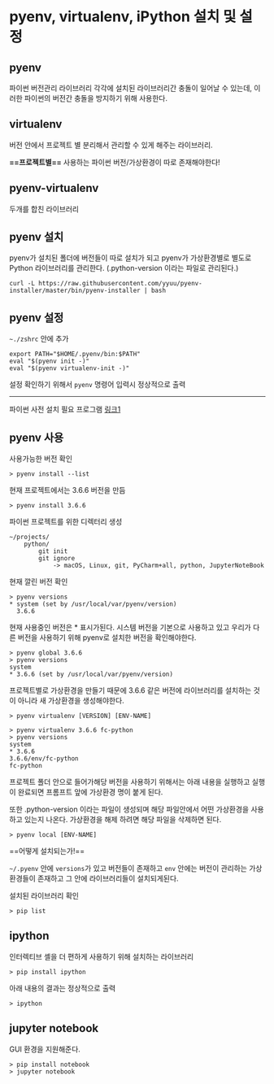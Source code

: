 ﻿# pyenv, virtualenv, iPython 설치 및 설정

## pyenv
파이썬 버전관리 라이브러리
각각에 설치된 라이브러리간 충돌이 일어날 수 있는데, 이러한 파이썬의 버전간 충돌을 방지하기 위해 사용한다.

## virtualenv
버전 안에서 프로젝트 별 분리해서 관리할 수 있게 해주는 라이브러리.

**==프로젝트별==** 사용하는 파이썬 버전/가상환경이 따로 존재해야한다!

## pyenv-virtualenv
두개를 합친 라이브러리

## pyenv 설치
pyenv가 설치된 폴더에 버전들이 따로 설치가 되고
pyenv가 가상환경별로 별도로 Python 라이브러리를 관리한다. (.python-version 이라는 파일로 관리된다.)
```
curl -L https://raw.githubusercontent.com/yyuu/pyenv-installer/master/bin/pyenv-installer | bash
```

## pyenv 설정
```~./zshrc``` 안에 추가


```
export PATH="$HOME/.pyenv/bin:$PATH"
eval "$(pyenv init -)"
eval "$(pyenv virtualenv-init -)"
```

설정 확인하기 위해서 ```pyenv``` 명령어 입력시 정상적으로 출력

---
파이썬 사전 설치 필요 프로그램
[링크1](https://github.com/yyuu/pyenv/wiki/Common-build-problems)

##  pyenv 사용

사용가능한 버전 확인
```
> pyenv install --list
```

현재 프로젝트에서는 3.6.6 버전을 만듬
```
> pyenv install 3.6.6
```

파이썬 프로젝트를 위한 디렉터리 생성
```
~/projects/
	python/
		git init
		git ignore
			-> macOS, Linux, git, PyCharm+all, python, JupyterNoteBook
```

현재 깔린 버전 확인
```
> pyenv versions
* system (set by /usr/local/var/pyenv/version)
  3.6.6
```
현재 사용중인 버전은 * 표시가된다. 시스템 버전을 기본으로 사용하고 있고 우리가 다른 버전을 사용하기 위해 pyenv로 설치한 버전을 확인해야한다.

```
> pyenv global 3.6.6
> pyenv versions
system
* 3.6.6 (set by /usr/local/var/pyenv/version)
```

프로젝트별로 가상환경을 만들기 때문에 3.6.6 같은 버전에 라이브러리를 설치하는 것이 아니라 새 가상환경을 생성해야한다.
```
> pyenv virtualenv [VERSION] [ENV-NAME]
```

```
> pyenv virtualenv 3.6.6 fc-python
> pyenv versions
system
* 3.6.6
3.6.6/env/fc-python
fc-python
```

프로젝트 폴더 안으로 들어가해당 버전을 사용하기 위해서는 아래 내용을 실행하고 실행이 완료되면 프롬프트 앞에 가상환경 명이 붙게 된다.

또한 .python-version 이라는 파일이 생성되며 해당 파일안에서 어떤 가상환경을 사용하고 있는지 나온다.
가상환경을 해제 하려면 해당 파일을 삭제하면 된다.

```
> pyenv local [ENV-NAME]
```


==어떻게 설치되는가!==

```~/.pyenv``` 안에 ```versions```가 있고 버전들이 존재하고 ```env``` 안에는 버전이 관리하는 가상환경들이 존재하고 그 안에 라이브러리들이 설치되게된다.

설치된 라이브러리 확인
```
> pip list
```



## ipython
인터렉티브 셸을 더 편하게 사용하기 위해 설치하는 라이브러리

```
> pip install ipython
```

아래 내용의 결과는 정상적으로 출력
```
> ipython
```

## jupyter notebook

GUI 환경을 지원해준다.

```
> pip install notebook
> jupyter notebook
```
